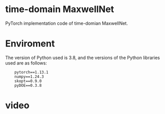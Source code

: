 # time-domain MaxwellNet

PyTorch implementation code of time-domian MaxwellNet.

# Enviroment

The version of Python used is 3.8, and the versions of the Python libraries used are as follows:

        pytorch==1.13.1
        numpy==1.24.3
        skopt==0.9.0
        pyDOE==0.3.8

# video


        
